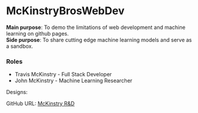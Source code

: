 # McKinstryBrosWebDev

<b>Main purpose</b>: To demo the limitations of web development and machine learning on github pages.
<br>
<b>Side purpose</b>: To share cutting edge machine learning models and serve as a sandbox.

<h3>Roles</h3>
<ul>
  <li>Travis McKinstry - Full Stack Developer</li>
  <li>John McKinstry - Machine Learning Researcher</li>
</ul>

Designs:


GitHub URL:
[McKinstry R&D](https://github.com/TravisGM92/web_proj2)
